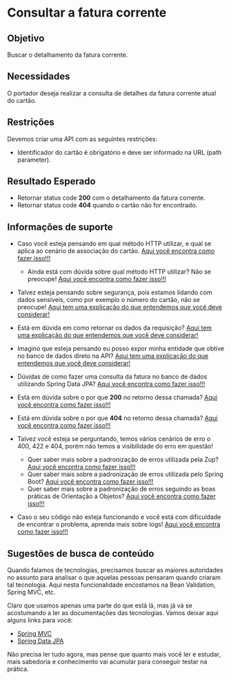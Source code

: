 # Consultar a fatura corrente

## Objetivo

Buscar o detalhamento da fatura corrente.

## Necessidades

O portador deseja realizar a consulta de detalhes da fatura corrente atual do cartão.

## Restrições

Devemos criar uma API com as seguintes restrições:

- Identificador do cartão é obrigatório e deve ser informado na URL (path parameter).

## Resultado Esperado

- Retornar status code **200** com o detalhamento da fatura corrente.
- Retornar status code **404** quando o cartão não for encontrado.

## Informações de suporte

* Caso você esteja pensando em qual método HTTP utilizar, e qual se aplica ao cenário de associação do cartão. [Aqui você encontra como fazer isso!!!](../informacao_suporte/rest-methods.md)

  * Ainda está com dúvida sobre qual método HTTP utilizar? Não se preocupe! [Aqui você encontra como fazer isso!!!](../informacao_suporte/rest-get.md)

* Talvez esteja pensando sobre segurança, pois estamos lidando com dados sensíveis, como por exemplo o número do cartão, não se preocupe! [Aqui tem uma explicação do que entendemos que você deve considerar!](../informacao_procedural/seguranca_cloud_native.md)

* Está em dúvida em como retornar os dados da requisição? [Aqui tem uma explicação do que entendemos que você deve considerar!](../informacao_suporte/spring-get-api.md)

* Imagino que esteja pensando eu posso expor minha entidade que obtive no banco de dados direto na API? [Aqui tem uma explicação do que entendemos que você deve considerar!](../informacao_suporte/protegemos-as-bordas-api.md)

* Dúvidas de como fazer uma consulta da fatura no banco de dados utilizando Spring Data JPA? [Aqui você encontra como fazer isso!!!](../informacao_suporte/spring-data-query-methods.md)

* Está em dúvida sobre o por que **200** no retorno dessa chamada? [Aqui você encontra como fazer isso!!!](../informacao_suporte/rest-200.md)

* Está em dúvida sobre o por que **404** no retorno dessa chamada? [Aqui você encontra como fazer isso!!!](../informacao_suporte/rest-404.md)

* Talvez você esteja se perguntando, temos vários cenários de erro o 400, 422 e 404, porém não temos a visibilidade do erro em questão! 

    * Quer saber mais sobre a padronização de erros utilizada pela Zup? [Aqui você encontra como fazer isso!!!](../informacao_suporte/error-zup.md)
    * Quer saber mais sobre a padronização de erros utilizada pelo Spring Boot? [Aqui você encontra como fazer isso!!!](../informacao_suporte/error-spring.md)
    * Quer saber mais sobre a padronização de erros seguindo as boas práticas de Orientação a Objetos? [Aqui você encontra como fazer isso!!!](../informacao_suporte/error-object-oriented.md)

* Caso o seu código não esteja funcionando e você está com dificuldade de encontrar o problema, aprenda mais sobre logs! [Aqui você encontra como fazer isso!!!](../informacao_suporte/spring-logging.md)

## Sugestões de busca de conteúdo

Quando falamos de tecnologias, precisamos buscar as maiores autoridades no assunto para analisar o que aquelas pessoas 
pensaram quando criaram tal tecnologia. Aqui nesta funcionalidade encostamos na Bean Validation, Spring MVC, etc. 

Claro que usamos apenas uma parte do que está lá, mas já vá se acostumando a ler as documentações das tecnologias. 
Vamos deixar aqui alguns links para você:

* [Spring MVC](https://docs.spring.io/spring/docs/current/spring-framework-reference/web.html)
* [Spring Data JPA](https://spring.io/projects/spring-data-jpa)

Não precisa ler tudo agora, mas pense que quanto mais você ler e estudar, mais sabedoria e conhecimento vai acumular para conseguir testar na prática.
